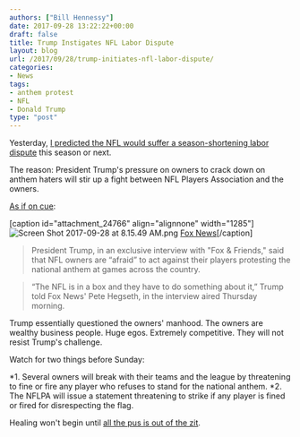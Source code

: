```yaml
---
authors: ["Bill Hennessy"]
date: 2017-09-28 13:22:22+00:00
draft: false
title: Trump Instigates NFL Labor Dispute
layout: blog
url: /2017/09/28/trump-initiates-nfl-labor-dispute/
categories:
- News
tags:
- anthem protest
- NFL
- Donald Trump
type: "post"
---
```


Yesterday, [I predicted the NFL would suffer a season-shortening labor dispute](https://hennessysview.com/2017/09/27/nfl-losing-a-laugher-video/) this season or next.

The reason: President Trump's pressure on owners to crack down on anthem haters will stir up a fight between NFL Players Association and the owners.

[As if on cue](https://www.thegatewaypundit.com/2017/09/trump-nfl-anthem-protests-nfl-owners-afraid-players-video/):

[caption id="attachment_24766" align="alignnone" width="1285"]![Screen Shot 2017-09-28 at 8.15.49 AM.png](https://hennessysview.com/wp-content/uploads/2017/09/Screen-Shot-2017-09-28-at-8.15.49-AM.png)
[Fox News](https://www.foxnews.com/politics/2017/09/28/trump-nfl-owners-afraid-to-take-action-against-kneeling-players.html)[/caption]


> President Trump, in an exclusive interview with "Fox & Friends," said that NFL owners are “afraid” to act against their players protesting the national anthem at games across the country.

> “The NFL is in a box and they have to do something about it,” Trump told Fox News' Pete Hegseth, in the interview aired Thursday morning.

Trump essentially questioned the owners' manhood. The owners are wealthy business people. Huge egos. Extremely competitive. They will not resist Trump's challenge.

Watch for two things before Sunday:




*1. Several owners will break with their teams and the league by threatening to fine or fire any player who refuses to stand for the national anthem.
*2. The NFLPA will issue a statement threatening to strike if any player is fined or fired for disrespecting the flag.


Healing won't begin until [all the pus is out of the zit](https://hennessysview.com/2017/09/25/president-trump-popped-the-nfls-biggest-zit/).
